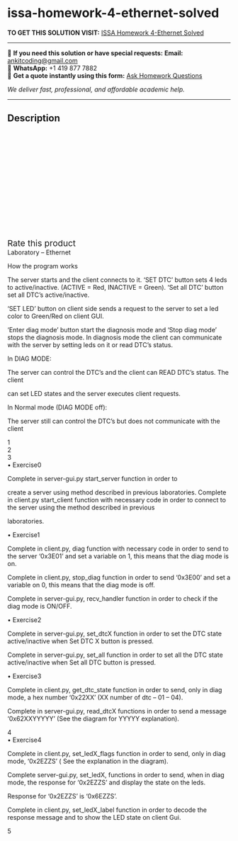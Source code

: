 # issa-homework-4-ethernet-solved
**TO GET THIS SOLUTION VISIT:** [ISSA Homework 4-Ethernet Solved](https://www.ankitcodinghub.com/product/issa-homework-4-ethernet-solved/)


---

📩 **If you need this solution or have special requests:** **Email:** ankitcoding@gmail.com  
📱 **WhatsApp:** +1 419 877 7882  
📄 **Get a quote instantly using this form:** [Ask Homework Questions](https://www.ankitcodinghub.com/services/ask-homework-questions/)

*We deliver fast, professional, and affordable academic help.*

---

<h2>Description</h2>



<div class="kk-star-ratings kksr-auto kksr-align-center kksr-valign-top" data-payload="{&quot;align&quot;:&quot;center&quot;,&quot;id&quot;:&quot;95051&quot;,&quot;slug&quot;:&quot;default&quot;,&quot;valign&quot;:&quot;top&quot;,&quot;ignore&quot;:&quot;&quot;,&quot;reference&quot;:&quot;auto&quot;,&quot;class&quot;:&quot;&quot;,&quot;count&quot;:&quot;0&quot;,&quot;legendonly&quot;:&quot;&quot;,&quot;readonly&quot;:&quot;&quot;,&quot;score&quot;:&quot;0&quot;,&quot;starsonly&quot;:&quot;&quot;,&quot;best&quot;:&quot;5&quot;,&quot;gap&quot;:&quot;4&quot;,&quot;greet&quot;:&quot;Rate this product&quot;,&quot;legend&quot;:&quot;0\/5 - (0 votes)&quot;,&quot;size&quot;:&quot;24&quot;,&quot;title&quot;:&quot;ISSA Homework 4-Ethernet Solved&quot;,&quot;width&quot;:&quot;0&quot;,&quot;_legend&quot;:&quot;{score}\/{best} - ({count} {votes})&quot;,&quot;font_factor&quot;:&quot;1.25&quot;}">

<div class="kksr-stars">

<div class="kksr-stars-inactive">
            <div class="kksr-star" data-star="1" style="padding-right: 4px">


<div class="kksr-icon" style="width: 24px; height: 24px;"></div>
        </div>
            <div class="kksr-star" data-star="2" style="padding-right: 4px">


<div class="kksr-icon" style="width: 24px; height: 24px;"></div>
        </div>
            <div class="kksr-star" data-star="3" style="padding-right: 4px">


<div class="kksr-icon" style="width: 24px; height: 24px;"></div>
        </div>
            <div class="kksr-star" data-star="4" style="padding-right: 4px">


<div class="kksr-icon" style="width: 24px; height: 24px;"></div>
        </div>
            <div class="kksr-star" data-star="5" style="padding-right: 4px">


<div class="kksr-icon" style="width: 24px; height: 24px;"></div>
        </div>
    </div>

<div class="kksr-stars-active" style="width: 0px;">
            <div class="kksr-star" style="padding-right: 4px">


<div class="kksr-icon" style="width: 24px; height: 24px;"></div>
        </div>
            <div class="kksr-star" style="padding-right: 4px">


<div class="kksr-icon" style="width: 24px; height: 24px;"></div>
        </div>
            <div class="kksr-star" style="padding-right: 4px">


<div class="kksr-icon" style="width: 24px; height: 24px;"></div>
        </div>
            <div class="kksr-star" style="padding-right: 4px">


<div class="kksr-icon" style="width: 24px; height: 24px;"></div>
        </div>
            <div class="kksr-star" style="padding-right: 4px">


<div class="kksr-icon" style="width: 24px; height: 24px;"></div>
        </div>
    </div>
</div>


<div class="kksr-legend" style="font-size: 19.2px;">
            <span class="kksr-muted">Rate this product</span>
    </div>
    </div>
<div class="page" title="Page 1">
<div class="layoutArea">
<div class="column">
Laboratory – Ethernet

How the program works

The server starts and the client connects to it. ‘SET DTC’ button sets 4 leds to active/inactive. (ACTIVE = Red, INACTIVE = Green). ‘Set all DTC’ button set all DTC’s active/inactive.

‘SET LED’ button on client side sends a request to the server to set a led color to Green/Red on client GUI.

‘Enter diag mode’ button start the diagnosis mode and ‘Stop diag mode’ stops the diagnosis mode. In diagnosis mode the client can communicate with the server by setting leds on it or read DTC’s status.

In DIAG MODE:

The server can control the DTC’s and the client can READ DTC’s status. The client

can set LED states and the server executes client requests.

In Normal mode (DIAG MODE off):

The server still can control the DTC’s but does not communicate with the client

</div>
</div>
<div class="layoutArea">
<div class="column">
1

</div>
</div>
</div>
<div class="page" title="Page 2">
<div class="layoutArea">
<div class="column">
2

</div>
</div>
</div>
<div class="page" title="Page 3">
<div class="layoutArea">
<div class="column">
3

</div>
</div>
</div>
<div class="page" title="Page 4">
<div class="layoutArea">
<div class="column">
• Exercise0

Complete in server-gui.py start_server function in order to

create a server using method described in previous laboratories. Complete in client.py start_client function with necessary code in order to connect to the server using the method described in previous

laboratories.

• Exercise1

Complete in client.py, diag function with necessary code in order to send to the server ‘0x3E01’ and set a variable on 1, this means that the diag mode is on.

Complete in client.py, stop_diag function in order to send ‘0x3E00’ and set a variable on 0, this means that the diag mode is off.

Complete in server-gui.py, recv_handler function in order to check if the diag mode is ON/OFF.

• Exercise2

Complete in server-gui.py, set_dtcX function in order to set the DTC state active/inactive when Set DTC X button is pressed.

Complete in server-gui.py, set_all function in order to set all the DTC state active/inactive when Set all DTC button is pressed.

• Exercise3

Complete in client.py, get_dtc_state function in order to send, only in diag mode, a hex number ‘0x22XX’ (XX number of dtc – 01 – 04).

Complete in server-gui.py, read_dtcX functions in order to send a message ‘0x62XXYYYYY’ (See the diagram for YYYYY explanation).

</div>
</div>
<div class="layoutArea">
<div class="column">
4

</div>
</div>
</div>
<div class="page" title="Page 5">
<div class="layoutArea">
<div class="column">
• Exercise4

Complete in client.py, set_ledX_flags function in order to send, only in diag mode, ‘0x2EZZS’ ( See the explanation in the diagram).

Complete server-gui.py, set_ledX, functions in order to send, when in diag mode, the response for ‘0x2EZZS’ and display the state on the leds.

Response for ‘0x2EZZS’ is ‘0x6EZZS’.

Complete in client.py, set_ledX_label function in order to decode the response message and to show the LED state on client Gui.

</div>
</div>
<div class="layoutArea">
<div class="column">
5

</div>
</div>
</div>
